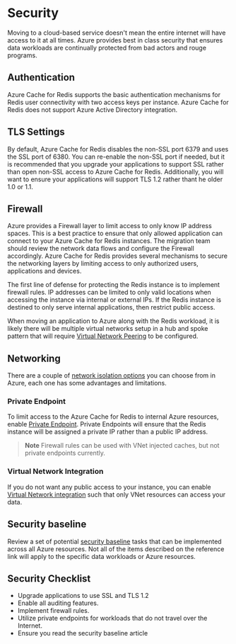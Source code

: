 # Security

Moving to a cloud-based service doesn't mean the entire internet will have access to it at all times. Azure provides best in class security that ensures data workloads are continually protected from bad actors and rouge programs.

## Authentication

Azure Cache for Redis supports the basic authentication mechanisms for Redis user connectivity with two access keys per instance.  Azure Cache for Redis does not support Azure Active Directory integration.

## TLS Settings

By default, Azure Cache for Redis disables the non-SSL port 6379 and uses the SSL port of 6380. You can re-enable the non-SSL port if needed, but it is recommended that you upgrade your applications to support SSL rather than open non-SSL access to Azure Cache for Redis.  Additionally, you will want to ensure your applications will support TLS 1.2 rather thant he older 1.0 or 1.1.

## Firewall

Azure provides a Firewall layer to limit access to only know IP address spaces.  This is a best practice to ensure that only allowed application can connect to your Azure Cache for Redis instances. The migration team should review the network data flows and configure the Firewall accordingly.  Azure Cache for Redis provides several mechanisms to secure the networking layers by limiting access to only authorized users, applications and devices.  

The first line of defense for protecting the Redis instance is to implement firewall rules. IP addresses can be limited to only valid locations when accessing the instance via internal or external IPs. If the Redis instance is destined to only serve internal applications, then restrict public access.

When moving an application to Azure along with the Redis workload, it is likely there will be multiple virtual networks setup in a hub and spoke pattern that will require [Virtual Network Peering](https://docs.microsoft.com/en-us/azure/virtual-network/virtual-network-peering-overview) to be configured.

## Networking

There are a couple of [network isolation options](https://docs.microsoft.com/en-us/azure/azure-cache-for-redis/cache-network-isolation) you can choose from in Azure, each one has some advantages and limitations.

### Private Endpoint

To limit access to the Azure Cache for Redis to internal Azure resources, enable [Private Endpoint](https://docs.microsoft.com/en-us/azure/azure-cache-for-redis/cache-network-isolation#azure-private-link).  Private Endpoints will ensure that the Redis instance will be assigned a private IP rather than a public IP address.

> **Note** Firewall rules can be used with VNet injected caches, but not private endpoints currently.

### Virtual Network Integration

If you do not want any public access to your instance, you can enable [Virtual Network integration](https://docs.microsoft.com/en-us/azure/azure-cache-for-redis/cache-network-isolation#azure-virtual-network-injection) such that only VNet resources can access your data.

## Security baseline

Review a set of potential [security baseline](https://docs.microsoft.com/en-us/security/benchmark/azure/baselines/azure-cache-for-redis-security-baseline?toc=/azure/azure-cache-for-redis/TOC.json) tasks that can be implemented across all Azure resources. Not all of the items described on the reference link will apply to the specific data workloads or Azure resources.

## Security Checklist

- Upgrade applications to use SSL and TLS 1.2
- Enable all auditing features.
- Implement firewall rules.
- Utilize private endpoints for workloads that do not travel over the Internet.
- Ensure you read the security baseline article

